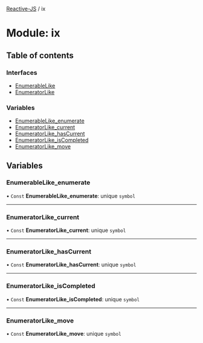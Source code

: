 [Reactive-JS](../README.md) / ix

# Module: ix

## Table of contents

### Interfaces

- [EnumerableLike](../interfaces/ix.EnumerableLike.md)
- [EnumeratorLike](../interfaces/ix.EnumeratorLike.md)

### Variables

- [EnumerableLike\_enumerate](ix.md#enumerablelike_enumerate)
- [EnumeratorLike\_current](ix.md#enumeratorlike_current)
- [EnumeratorLike\_hasCurrent](ix.md#enumeratorlike_hascurrent)
- [EnumeratorLike\_isCompleted](ix.md#enumeratorlike_iscompleted)
- [EnumeratorLike\_move](ix.md#enumeratorlike_move)

## Variables

### EnumerableLike\_enumerate

• `Const` **EnumerableLike\_enumerate**: unique `symbol`

___

### EnumeratorLike\_current

• `Const` **EnumeratorLike\_current**: unique `symbol`

___

### EnumeratorLike\_hasCurrent

• `Const` **EnumeratorLike\_hasCurrent**: unique `symbol`

___

### EnumeratorLike\_isCompleted

• `Const` **EnumeratorLike\_isCompleted**: unique `symbol`

___

### EnumeratorLike\_move

• `Const` **EnumeratorLike\_move**: unique `symbol`
